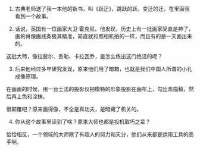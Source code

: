 
1. 古典老师送了我一本他的新书，叫《跃迁》，跳跃的跃，变迁的迁。在里面我看到一个故事。


2. 话说，英国有一位画家大卫·霍克尼。他发现，历史上有一批画家简直是神了，画的肖像画线条极其精准，简直就和照相机拍的一样，而且有的是一天画出来的。

这批大师，像拉斐尔、丢勒、卡拉瓦乔，是怎么练出这门绝活的呢？


3. 后来他经过多年研究发现，原来他们用了暗箱，也就是我们中国人所谓的小孔成像原理。

在画画的时候，用一台土法的投影仪把模特的形象投影在画布上，勾出素描稿，然后再上色和涂抹。

很颠覆吧？原来画得像，不全是真功夫，是暗藏了机关的。


4. 你从这个故事里读到了啥？原来大师也都是投机取巧之辈？

恰恰相反，一个领域的大师除了有超人的努力和天分，他们从来都是运用工具的高手啊。